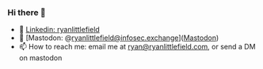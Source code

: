 ### Hi there 👋

- 🔗 [Linkedin: ryanlittlefield](https://www.linkedin.com/in/ryanlittlefield/)
- 🐘 [Mastodon: @ryanlittlefield@infosec.exchange]([<a rel="me" href="">Mastodon</a>](https://infosec.exchange/@ryanlittlefield))
- 📫 How to reach me: email me at [ryan@ryanlittlefield.com](mailto:ryan@ryanlittlefield.com), or send a DM on mastodon



